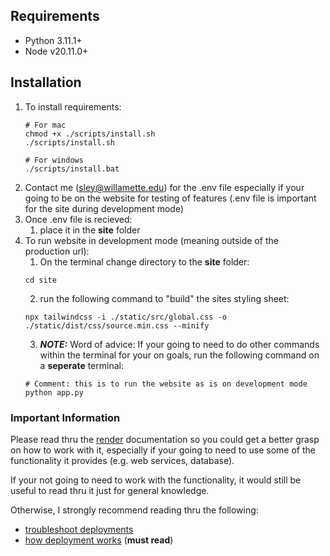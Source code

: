 ## Requirements
- Python 3.11.1+
- Node v20.11.0+

## Installation
1) To install requirements:
   ```
   # For mac
   chmod +x ./scripts/install.sh
   ./scripts/install.sh

   # For windows
   ./scripts/install.bat
   ```
2) Contact me (sley@willamette.edu) for the .env file especially if your going to be on the website for testing of features (.env file is important for the site during development mode)
3) Once .env file is recieved:
   1) place it in the **site** folder
4) To run website in development mode (meaning outside of the production url):
   1) On the terminal change directory to the **site** folder:
   ```
   cd site
   ```
   2) run the following command to "build" the sites styling sheet:
   ```
   npx tailwindcss -i ./static/src/global.css -o ./static/dist/css/source.min.css --minify
   ```
   3) _**NOTE:**_ Word of advice: If your going to need to do other commands within the terminal for your on goals, run the following command on a **seperate** terminal:
   ```
   # Comment: this is to run the website as is on development mode
   python app.py
   ```

### Important Information
Please read thru the [render](https://docs.render.com/) documentation so you could get a better grasp on how to work with it, especially if your going to need to use some of the functionality it provides (e.g. web services, database).

If your not going to need to work with the functionality, it would still be useful to read thru it just for general knowledge.

Otherwise, I strongly recommend reading thru the following:
* [troubleshoot deployments](https://docs.render.com/troubleshooting-deploys)
* [how deployment works](https://docs.render.com/deploys) (**must read**)

